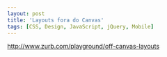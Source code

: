 ```yaml
---
layout: post
title: 'Layouts fora do Canvas'
tags: [CSS, Design, JavaScript, jQuery, Mobile]
---
```


<http://www.zurb.com/playground/off-canvas-layouts>
